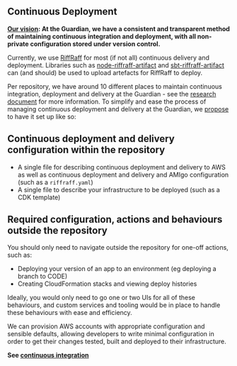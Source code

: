 Continuous Deployment
-----

**[Our vision](https://docs.google.com/document/d/1O5QbX-p9ujZyx9QcnmQ4yIiEv0XvsdztzXMwG5UPU6M/edit?ts=5ffdaadf): At the Guardian, we have a consistent and transparent method of maintaining continuous integration and deployment, with all non-private configuration stored under version control.**
                                                                                              
Currently, we use [RiffRaff](https://github.com/guardian/riffraff) for most (if not all) continuous delivery and deployment. 
Libraries such as [node-riffraff-artifact](https://www.npmjs.com/package/@guardian/node-riffraff-artifact) and [sbt-riffraff-artifact](https://github.com/guardian/sbt-riffraff-artifact) can (and should) be used to upload artefacts for RiffRaff to deploy.

Per repository, we have around 10 different places to maintain continuous integration, deployment and delivery at the Guardian - see the [research document](https://docs.google.com/document/d/1ZshliBZMYogwbSMZv8xgghohn0KGjPxCfBmXj75xL8k/edit#) for more information. 
To simplify and ease the process of managing continuous deployment and delivery at the Guardian, we [propose](https://docs.google.com/document/d/1O5QbX-p9ujZyx9QcnmQ4yIiEv0XvsdztzXMwG5UPU6M/edit?ts=5ffdaadf) to have it set up like so:

## Continuous deployment and delivery configuration within the repository

 - A single file for describing continuous deployment and delivery to AWS as well as continuous deployment and delivery and AMIgo configuration (such as a `riffraff.yaml`)
 - A single file to describe your infrastructure to be deployed (such as a CDK template)
 
## Required configuration, actions and behaviours outside the repository

You should only need to navigate outside the repository for one-off actions, such as:
 - Deploying your version of an app to an environment (eg deploying a branch to CODE)
 - Creating CloudFormation stacks and viewing deploy histories 
 
Ideally, you would only need to go one or two UIs for all of these behaviours, and custom services and tooling would be in place to handle these behaviours with ease and efficiency.

We can provision AWS accounts with appropriate configuration and sensible defaults, allowing developers to write minimal configuration in order to get their changes tested, built and deployed to their infrastructure.

**See [continuous integration](continuous-integration.md)**
